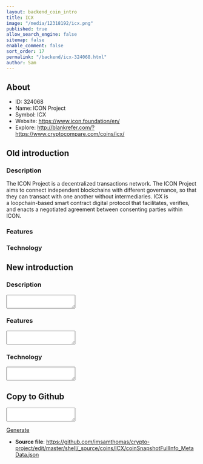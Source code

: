 ```yaml
---
layout: backend_coin_intro
title: ICX
image: "/media/12318192/icx.png"
published: true
allow_search_engine: false
sitemap: false
enable_comment: false
sort_order: 17
permalink: "/backend/icx-324068.html"
author: Sam
---
```


## About

- ID: 324068
- Name: ICON Project
- Symbol: ICX
- Website: https://www.icon.foundation/en/
- Explore: http://blankrefer.com/?https://www.cryptocompare.com/coins/icx/


## Old introduction

### Description

<p><span>The ICON Project is a decentralized transactions network. The ICON Project aims to connect independent blockchains with different </span>governance,<span><span> </span>so that they can transact with one another without intermediaries. ICX is a<span> </span></span>loopchain<span>-based smart contract digital protocol that facilitates, verifies, and enacts a negotiated agreement between consenting parties within ICON.</span></p>

### Features


### Technology




## New introduction


### Description
<textarea id="meta_description" name="description"></textarea>

### Features
<textarea id="meta_features" name="features"></textarea>

### Technology
<textarea id="meta_technology" name="technology"></textarea>


## Copy to Github

<textarea id="coinsnapshotfullinfo_metadata"></textarea>

<a href="#gen" onclick="generateMetaDatJson()">Generate</a>

- **Source file**: <a href="https://github.com/imsamthomas/crypto-project/edit/master/shell/_source/coins/ICX/coinSnapshotFullInfo_MetaData.json">https://github.com/imsamthomas/crypto-project/edit/master/shell/_source/coins/ICX/coinSnapshotFullInfo_MetaData.json</a>

